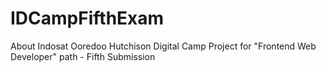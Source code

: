 # IDCampFifthExam
About Indosat Ooredoo Hutchison Digital Camp Project for "Frontend Web Developer" path - Fifth Submission
